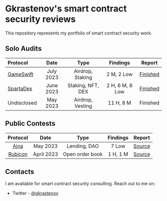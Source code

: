 # Gkrastenov's smart contract security reviews

This repository represents my portfolio of smart contract security work.

## Solo Audits


| Protocol           | Date       | Type                | Findings             | Report      |
| :----------------- | :---------:| :-----------------: | :------------------: | :---------: |
| [GameSwift](https://twitter.com/GameSwift_io)         |  July 2023 | Airdrop, Staking    |  2 M, 2 Low     | [Finished](./solo/SpartaDex-Security-Review.md)          |
| [SpartaDex](https://twitter.com/Spartadex_io)         |  June 2023 |  Staking, NFT, DEX  |  2 H, 6 M, 8 Low | [Finished](./solo/SpartaDex-Security-Review.md)   |
| Undisclosed        |  May 2023  |  Airdrop, Vesting   |  11 H, 8 M           | Finished    |


## Public Contests

| Protocol                                       | Date       | Type                | Findings             | Report                                                  |
| :--------------------------------------------: | :---------:| :-----------------: | :------------------: | :------------------------------------------------------:|
| [Ajna](https://www.ajna.finance/)              |  May 2023  |  Lending, DAO       |  7 Low               | [Source](./contests/Ajna-code4rena-security-review.md)| 
| [Rubicon](https://twitter.com/rubicondefi)     |  April 2023|  Open order book    |  1 H, 1 M                 | [Source](./contests/Rubicon-code4rena-security-review.md)|                                              |


## Contacts

I am available for smart contract security consulting. Reach out to me on:

- Twitter - [@gkrastenov](https://twitter.com/gkrastenov)
